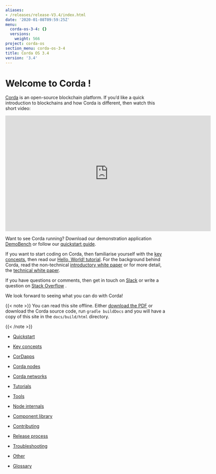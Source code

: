 ```yaml
---
aliases:
- /releases/release-V3.4/index.html
date: '2020-01-08T09:59:25Z'
menu:
  corda-os-3-4: {}
  versions:
    weight: 566
project: corda-os
section_menu: corda-os-3-4
title: Corda OS 3.4
version: '3.4'
---
```



# Welcome to Corda !

[Corda](https://www.corda.net/) is an open-source blockchain platform. If you’d like a quick introduction to blockchains and how Corda is different, then watch this short video:

<embed>
<iframe src="https://player.vimeo.com/video/205410473" width="640" height="360" frameborder="0" webkitallowfullscreen="true" mozallowfullscreen="true" allowfullscreen="true"></iframe>


</embed>

Want to see Corda running? Download our demonstration application [DemoBench](https://www.corda.net/downloads/) or
            follow our [quickstart guide](quickstart-index.md).

If you want to start coding on Corda, then familiarise yourself with the [key concepts](key-concepts.md), then read
            our [Hello, World! tutorial](hello-world-introduction.md). For the background behind Corda, read the non-technical
            [introductory white paper](/en/pdf/corda-introductory-whitepaper.pdf) or for more detail, the [technical white paper](/en/pdf/corda-technical-whitepaper.pdf).

If you have questions or comments, then get in touch on [Slack](https://slack.corda.net/) or write a question on
            [Stack Overflow](https://stackoverflow.com/questions/tagged/corda) .

We look forward to seeing what you can do with Corda!


{{< note >}}
You can read this site offline. Either [download the PDF](_static/corda-developer-site.pdf) or download the Corda source code, run `gradle buildDocs` and you will have
                a copy of this site in the `docs/build/html` directory.

{{< /note >}}

* [Quickstart](quickstart-index.md)

* [Key concepts](key-concepts.md)

* [CorDapps](building-a-cordapp-index.md)

* [Corda nodes](corda-nodes-index.md)

* [Corda networks](corda-networks-index.md)

* [Tutorials](tutorials-index.md)

* [Tools](tools-index.md)

* [Node internals](node-internals-index.md)

* [Component library](component-library-index.md)

* [Contributing](contributing-index.md)

* [Release process](release-process-index.md)

* [Troubleshooting](troubleshooting.md)

* [Other](other-index.md)

* [Glossary](glossary.md)



